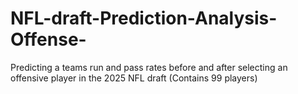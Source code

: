 # NFL-draft-Prediction-Analysis-Offense-
Predicting a teams run and pass rates before and after selecting an offensive player in the 2025 NFL draft (Contains 99 players)
